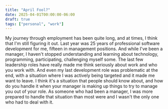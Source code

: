 ```yaml
---
title: "April Fool?"
date: 2025-04-01T00:00:00-06:00
draft: true
tags: ["personal", "work"]
---
```


My journey through employment has been quite long, and at times, I think that I'm still figuring it out. Last year was 25 years of professional software development for me, fifteen in management positions. And while I've been a manager, I haven't stopped understanding and learning about technology, programming, participating, challenging myself some. The last few leadership roles have really made me think seriously about work and who you work with. And even my last development role was problematic at the end, with a situation where I was actively being targeted and it made me want to leave. I think it's a situation that people should know about, and how do you handle it when your manager is making up things to try to manage you out of your role. As someone who had been a manager, I was more prepared to handle that situation than most were and I wasn't the only one who had to deal with it.

